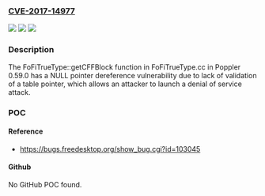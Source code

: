 ### [CVE-2017-14977](https://cve.mitre.org/cgi-bin/cvename.cgi?name=CVE-2017-14977)
![](https://img.shields.io/static/v1?label=Product&message=n%2Fa&color=blue)
![](https://img.shields.io/static/v1?label=Version&message=n%2Fa&color=blue)
![](https://img.shields.io/static/v1?label=Vulnerability&message=n%2Fa&color=brighgreen)

### Description

The FoFiTrueType::getCFFBlock function in FoFiTrueType.cc in Poppler 0.59.0 has a NULL pointer dereference vulnerability due to lack of validation of a table pointer, which allows an attacker to launch a denial of service attack.

### POC

#### Reference
- https://bugs.freedesktop.org/show_bug.cgi?id=103045

#### Github
No GitHub POC found.

